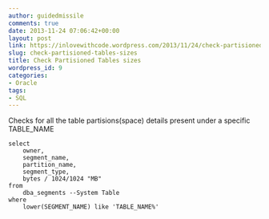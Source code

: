 ```yaml
---
author: guidedmissile
comments: true
date: 2013-11-24 07:06:42+00:00
layout: post
link: https://inlovewithcode.wordpress.com/2013/11/24/check-partisioned-tables-sizes/
slug: check-partisioned-tables-sizes
title: Check Partisioned Tables sizes
wordpress_id: 9
categories:
- Oracle
tags:
- SQL
---
```


Checks for all the table partisions(space) details present under a specific TABLE_NAME

    
    select
        owner,
        segment_name,
        partition_name,
        segment_type,
        bytes / 1024/1024 "MB" 
    from
        dba_segments --System Table
    where 
        lower(SEGMENT_NAME) like 'TABLE_NAME%'
